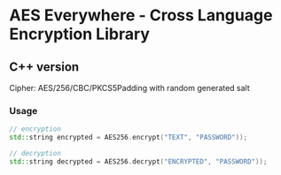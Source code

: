# AES Everywhere - Cross Language Encryption Library

## C++ version

Cipher: AES/256/CBC/PKCS5Padding with random generated salt

### Usage

```cpp
// encryption
std::string encrypted = AES256.encrypt("TEXT", "PASSWORD"));

// decryption
std::string decrypted = AES256.decrypt("ENCRYPTED", "PASSWORD"));

```

